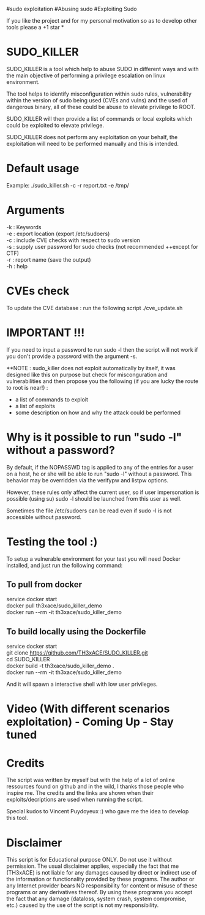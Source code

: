 #sudo exploitation #Abusing sudo #Exploiting Sudo

If you like the project and for my personal motivation so as to develop other tools please a +1 star *

# SUDO_KILLER
SUDO_KILLER is a tool which help to abuse SUDO in different ways and with the main objective of performing a privilege escalation on linux environment. 

The tool helps to identify misconfiguration within sudo rules, vulnerability within the version of sudo being used (CVEs and vulns) and the used of dangerous binary, all of these could be abuse to elevate privilege to ROOT. 

SUDO_KILLER will then provide a list of commands or local exploits which could be exploited to elevate privilege.

SUDO_KILLER does not perform any exploitation on your behalf, the exploitation will need to be performed manually and this is intended.



# Default usage
Example: ./sudo_killer.sh -c -r report.txt -e /tmp/

# Arguments 
-k : Keywords \
-e : export location (export /etc/sudoers) \
-c : include CVE checks with respect to sudo version \
-s : supply user password for sudo checks (not recommended ++except for CTF) \
-r : report name (save the output) \
-h : help 

# CVEs check
To update the CVE database : run the following script ./cve_update.sh

# IMPORTANT !!!
If you need to input a password to run sudo -l then the script will not work if you don't provide a password with the argument -s.

**NOTE : sudo_killer does not exploit automatically by itself, it was designed like this on purpose but check for misconguration and vulnerabilities and then propose you the following (if you are lucky the route to root is near!) :
+ a list of commands to exploit
+ a list of exploits
+ some description on how and why the attack could be performed

# Why is it possible to run "sudo -l" without a password?

By default, if the NOPASSWD tag is applied to any of the entries for a user on a host, he or she will be able to run "sudo -l" without a password. This behavior may be overridden via the verifypw and listpw options.

However, these rules only affect the current user, so if user impersonation is possible (using su) sudo -l should be launched from this user as well. 

Sometimes the file /etc/sudoers can be read even if sudo -l is not accessible without password.


# Testing the tool :)

To setup a vulnerable environment for your test you will need Docker installed, and just run the following command:
 
To pull from docker
-------------------
 service docker start \
 docker pull th3xace/sudo_killer_demo \
 docker run --rm -it  th3xace/sudo_killer_demo 
 
To build locally using the Dockerfile
-------------------
 service docker start \
 git clone https://github.com/TH3xACE/SUDO_KILLER.git \
 cd SUDO_KILLER \
 docker build -t  th3xace/sudo_killer_demo . \
 docker run --rm -it  th3xace/sudo_killer_demo 

And it will spawn a interactive shell with low user privileges.

# Video (With different scenarios exploitation) - Coming Up - Stay tuned




# Credits
The script was written by myself but with the help of a lot of online ressources found on github and in the wild, I thanks those people who inspire me. The credits and the links are shown when their exploits/decriptions are used when running the script.

Special kudos to Vincent Puydoyeux :) who gave me the idea to develop this tool.

# Disclaimer

This script is for Educational purpose ONLY. Do not use it without permission. The usual disclaimer applies, especially the fact that me (TH3xACE) is not liable for any damages caused by direct or indirect use of the information or functionality provided by these programs. The author or any Internet provider bears NO responsibility for content or misuse of these programs or any derivatives thereof. By using these programs you accept the fact that any damage (dataloss, system crash, system compromise, etc.) caused by the use of the script is not my responsibility.



 
